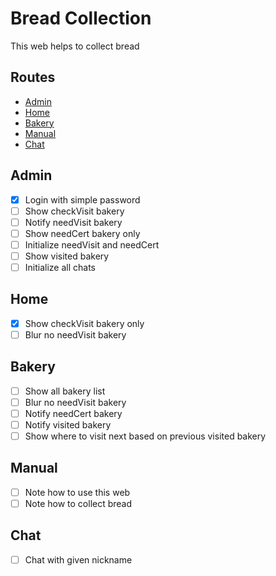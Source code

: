 # Bread Collection

This web helps to collect bread

## Routes

- [Admin](#admin)
- [Home](#home)
- [Bakery](#bakery)
- [Manual](#manual)
- [Chat](#chat)

## Admin

- [x] Login with simple password
- [ ] Show checkVisit bakery
- [ ] Notify needVisit bakery
- [ ] Show needCert bakery only
- [ ] Initialize needVisit and needCert
- [ ] Show visited bakery
- [ ] Initialize all chats

## Home

- [x] Show checkVisit bakery only
- [ ] Blur no needVisit bakery

## Bakery

- [ ] Show all bakery list
- [ ] Blur no needVisit bakery
- [ ] Notify needCert bakery
- [ ] Notify visited bakery
- [ ] Show where to visit next based on previous visited bakery

## Manual

- [ ] Note how to use this web
- [ ] Note how to collect bread

## Chat

- [ ] Chat with given nickname
